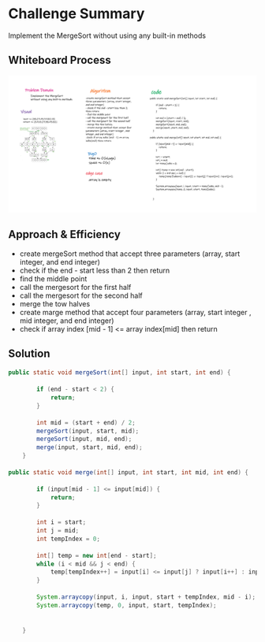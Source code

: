 # Challenge Summary

Implement the MergeSort without using any built-in methods

## Whiteboard Process

![whiteboard](./img/Whiteboard%20(6).png)

## Approach & Efficiency

- create mergeSort method that accept three parameters (array, start integer, and end integer)
- check if the end - start less than 2 then return
- find the middle point
- call the mergesort for the first half
- call the mergesort for the second half
- merge the tow halves
- create marge method that accept four parameters (array, start integer , mid integer, and end integer)
- check if array index [mid - 1] <= array index[mid] then return

## Solution

```java
public static void mergeSort(int[] input, int start, int end) {

        if (end - start < 2) {
            return;
        }

        int mid = (start + end) / 2;
        mergeSort(input, start, mid);
        mergeSort(input, mid, end);
        merge(input, start, mid, end);
    }

public static void merge(int[] input, int start, int mid, int end) {

        if (input[mid - 1] <= input[mid]) {
            return;
        }

        int i = start;
        int j = mid;
        int tempIndex = 0;

        int[] temp = new int[end - start];
        while (i < mid && j < end) {
            temp[tempIndex++] = input[i] <= input[j] ? input[i++] : input[j++];
        }

        System.arraycopy(input, i, input, start + tempIndex, mid - i);
        System.arraycopy(temp, 0, input, start, tempIndex);


    }
```